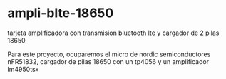 # ampli-blte-18650
tarjeta amplificadora con transmision bluetooth lte y cargador de 2 pilas 18650 

Para este proyecto, ocuparemos el micro de nordic semiconductores nFR51832, cargador de pilas 18650 con un tp4056 y un amplificador lm4950tsx
